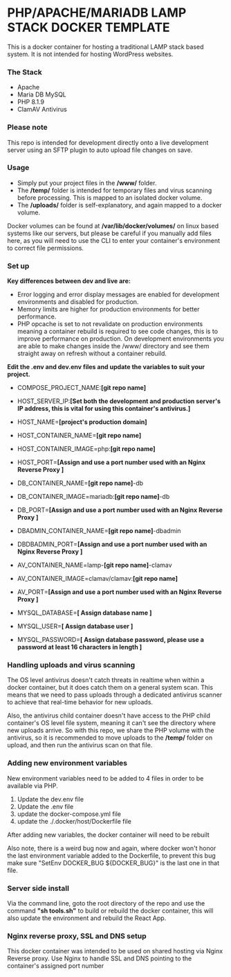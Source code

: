 # PHP/APACHE/MARIADB LAMP STACK DOCKER TEMPLATE #

This is a docker container for hosting a traditional LAMP stack based system. It is not intended for hosting WordPress websites.

### The Stack ###
* Apache
* Maria DB MySQL
* PHP 8.1.9
* ClamAV Antivirus

### Please note ###

This repo is intended for development directly onto a live development server using an SFTP plugin to auto upload file changes on save.

### Usage ###

* Simply put your project files in the **/www/** folder.
* The **/temp/** folder is intended for temporary files and virus scanning before processing. This is mapped to an isolated docker volume.
* The **/uploads/** folder is self-explanatory, and again mapped to a docker volume.

Docker volumes can be found at **/var/lib/docker/volumes/** on linux based systems like our servers, but please be careful if you manually add files here, as you will need to use the CLI to enter your container's environment to correct file permissions. 

### Set up ###

**Key differences between dev and live are:**

* Error logging and error display messages are enabled for development environments and disabled for production. 
* Memory limits are higher for production environments for better performance.
* PHP opcache is set to not revalidate on production environments meaning a container rebuild is required to see code changes, this is to improve performance on production. On development environments you are able to make changes inside the /www/ directory and see them straight away on refresh without a container rebuild.

**Edit the .env and dev.env files and update the variables to suit your project.**

* COMPOSE_PROJECT_NAME:**[git repo name]**

* HOST_SERVER_IP:**[Set both the development and production server's IP address, this is vital for using this container's antivirus.]**
* HOST_NAME=**[project's production domain]**
* HOST_CONTAINER_NAME=**[git repo name]**
* HOST_CONTAINER_IMAGE=php:**[git repo name]**
* HOST_PORT=**[Assign and use a port number used with an Nginx Reverse Proxy ]**

* DB_CONTAINER_NAME=**[git repo name]**-db
* DB_CONTAINER_IMAGE=mariadb:**[git repo name]**-db
* DB_PORT=**[Assign and use a port number used with an Nginx Reverse Proxy ]**

* DBADMIN_CONTAINER_NAME=**[git repo name]**-dbadmin
* DBDBADMIN_PORT=**[Assign and use a port number used with an Nginx Reverse Proxy ]**

* AV_CONTAINER_NAME=lamp-**[git repo name]**-clamav
* AV_CONTAINER_IMAGE=clamav/clamav:**[git repo name]**
* AV_PORT=**[Assign and use a port number used with an Nginx Reverse Proxy ]**

* MYSQL_DATABASE=**[ Assign database name ]**
* MYSQL_USER=**[ Assign database user ]**
* MYSQL_PASSWORD=**[ Assign database password, please use a password at least 16 characters in length ]**

### Handling uploads and virus scanning ###

The OS level antivirus doesn't catch threats in realtime when within a docker container, but it does catch them on a general system scan. This means that we need to pass uploads through a dedicated antivirus scanner to achieve that real-time behavior for new uploads.

Also, the antivirus child container doesn't have access to the PHP child container's OS level file system, meaning it can't see the directory where new uploads arrive. So with this repo, we share the PHP volume with the antivirus, so it is recommended to move uploads to the **/temp/** folder on upload, and then run the antivirus scan on that file.

### Adding new environment variables ###

New environment variables need to be added to 4 files in order to be available via PHP.

1. Update the dev.env file
2. Update the .env file
3. update the docker-compose.yml file
4. update the ./.docker/host/Dockerfile file

After adding new variables, the docker container will need to be rebuilt

Also note, there is a weird bug now and again, where docker won't honor the last environment variable added to the Dockerfile, to prevent this bug make sure "SetEnv DOCKER_BUG ${DOCKER_BUG}" is the last one in that file.

### Server side install ###

Via the command line, goto the root directory of the repo and use the command **"sh tools.sh"** to build or rebuild the docker container, this will also update the environment and rebuild the React App.

### Nginx reverse proxy, SSL and DNS setup ###

This docker container was intended to be used on shared hosting via Nginx Reverse proxy. Use Nginx to handle SSL and DNS pointing to the container's assigned port number